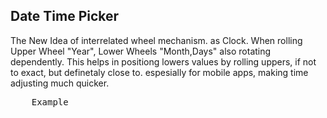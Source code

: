 <h2>Date Time Picker</h2>
The New Idea of interrelated wheel mechanism. as Clock.
When rolling Upper Wheel "Year", Lower Wheels "Month,Days" also rotating dependently.
This helps in positiong lowers values by rolling uppers, if not to exact, but definetaly close to. espesially for mobile apps, making time adjusting much quicker.
<pre>
    <span href="http://rawgit.com/dmitrigur/Date-Time-Picker-Relational-Slider-/master/example.html">Example</span>
</pre>

